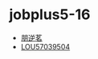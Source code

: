 # jobplus5-16

* [朋逆茗](https://github.com/Sophie521/jobplus5-16)
* [LOU57039504](https://github.com/githublost/jobplus5-16)


